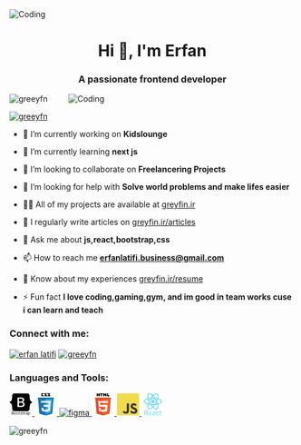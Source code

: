 <img margin="auto" display="block" alt="Coding" width="400" src="https://cdn.dribbble.com/users/1732368/screenshots/6553872/web_developer.gif"/>
<h1 align="center">Hi 👋, I'm Erfan</h1>
<h3 align="center">A passionate frontend developer</h3>
<img align="right" alt="Coding" width="400" src="https://cdn.dribbble.com/users/2131993/screenshots/4948736/thoughtworks-gif_dribbble.gif"/>
<p align="left"> <img src="https://komarev.com/ghpvc/?username=greeyfn&label=Profile%20views&color=0e75b6&style=flat" alt="greeyfn" /> </p>

<p align="left"> <a href="https://github.com/ryo-ma/github-profile-trophy"><img src="https://github-profile-trophy.vercel.app/?username=greeyfn" alt="greeyfn" /></a> </p>

- 🔭 I’m currently working on **Kidslounge**

- 🌱 I’m currently learning **next js**

- 👯 I’m looking to collaborate on **Freelancering Projects**

- 🤝 I’m looking for help with **Solve world problems and make lifes easier**

- 👨‍💻 All of my projects are available at [greyfin.ir](greyfin.ir)

- 📝 I regularly write articles on [greyfin.ir/articles](greyfin.ir/articles)

- 💬 Ask me about **js,react,bootstrap,css**

- 📫 How to reach me **erfanlatifi.business@gmail.com**

- 📄 Know about my experiences [greyfin.ir/resume](greyfin.ir/resume)

- ⚡ Fun fact **I love coding,gaming,gym, and im good in team works cuse i can learn and teach**

<h3 align="left">Connect with me:</h3>
<p align="left">
<a href="https://linkedin.com/in/erfan latifi" target="blank"><img align="center" src="https://raw.githubusercontent.com/rahuldkjain/github-profile-readme-generator/master/src/images/icons/Social/linked-in-alt.svg" alt="erfan latifi" height="30" width="40" /></a>
<a href="https://instagram.com/greeyfn" target="blank"><img align="center" src="https://raw.githubusercontent.com/rahuldkjain/github-profile-readme-generator/master/src/images/icons/Social/instagram.svg" alt="greeyfn" height="30" width="40" /></a>
</p>

<h3 align="left">Languages and Tools:</h3>
<p align="left"> <a href="https://getbootstrap.com" target="_blank" rel="noreferrer"> <img src="https://raw.githubusercontent.com/devicons/devicon/master/icons/bootstrap/bootstrap-plain-wordmark.svg" alt="bootstrap" width="40" height="40"/> </a> <a href="https://www.w3schools.com/css/" target="_blank" rel="noreferrer"> <img src="https://raw.githubusercontent.com/devicons/devicon/master/icons/css3/css3-original-wordmark.svg" alt="css3" width="40" height="40"/> </a> <a href="https://www.figma.com/" target="_blank" rel="noreferrer"> <img src="https://www.vectorlogo.zone/logos/figma/figma-icon.svg" alt="figma" width="40" height="40"/> </a> <a href="https://www.w3.org/html/" target="_blank" rel="noreferrer"> <img src="https://raw.githubusercontent.com/devicons/devicon/master/icons/html5/html5-original-wordmark.svg" alt="html5" width="40" height="40"/> </a> <a href="https://developer.mozilla.org/en-US/docs/Web/JavaScript" target="_blank" rel="noreferrer"> <img src="https://raw.githubusercontent.com/devicons/devicon/master/icons/javascript/javascript-original.svg" alt="javascript" width="40" height="40"/> </a> <a href="https://reactjs.org/" target="_blank" rel="noreferrer"> <img src="https://raw.githubusercontent.com/devicons/devicon/master/icons/react/react-original-wordmark.svg" alt="react" width="40" height="40"/> </a> </p>

<p><img align="center" src="https://github-readme-stats.vercel.app/api/top-langs?username=greeyfn&show_icons=true&locale=en&layout=compact" alt="greeyfn" /></p>
